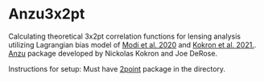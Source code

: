 # Anzu3x2pt


Calculating theoretical 3x2pt correlation functions for lensing analysis utilizing Lagrangian bias model of [Modi et al. 2020](https://arxiv.org/abs/1910.07097) and [Kokron et al. 2021.](https://arxiv.org/abs/2101.11014). [Anzu](https://github.com/kokron/anzu) package developed by Nickolas Kokron and Joe DeRose.

Instructions for setup: Must have [2point](https://github.com/joezuntz/2point) package in the directory.
